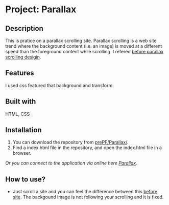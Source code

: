 # Project: Parallax

## Description

This is pratice on a parallax scrolling site. Parallax scrolling is a web site trend where the background content (i.e. an image) is moved at a different speed than the foreground content while scrolling. I refered [before parallax scrolling desigin](https://codepen.io/egoing/pen/yaKvPd?editors=1100).

## Features

I used css featured that background and transform.

## Built with

HTML, CSS

## Installation

1. You can download the repository from
[prePF/Parallax/](https://github.com/leiachung41/prePF/tree/master/Parallax/).
2. Find a index.html file in the repository, and open the index.html file in a browser.

*Or you can connect to the application via online here [Parallax](https://leiachung41.github.io/prePF/Parallax/index.html).*

## How to use?

  - Just scroll a site and you can feel the difference between this [before site](https://leiachung41.github.io/prePF/Parallax/before/index_B4.html). The backgound image is not following your scrolling and it is fixed.
